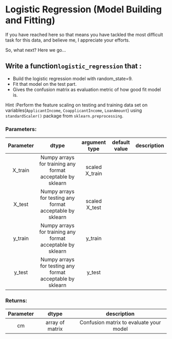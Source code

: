 # Logistic Regression (Model Building and Fitting)

If you have reached here so that means you have tackled the most difficult task for this data, and believe me, I appreciate your efforts.

So, what next? Here we go...

## Write a function`logistic_regression` that :

- Build the logistic regression model with random_state=9.
- Fit that model on the test part.
- Gives the confusion matrix as evaluation metric of how good fit model is. 

Hint :Perform the feature scaling on testing and training data set on variables(`ApplicantIncome`, `CoapplicantIncome`, `LoanAmount`) using `standardScaler()` package from `sklearn.preprocessing`.

### Parameters:

| Parameter | dtype | argument type | default value | description |
| :---: | :---: | :---: | :---: | :---: |
| X_train | Numpy arrays for training any format acceptable by sklearn| scaled X_train |
| X_test | Numpy arrays for testing any format acceptable by sklearn| scaled X_test |
| y_train | Numpy arrays for training any format acceptable by sklearn   | y_train |
| y_test |  Numpy arrays for testing any format acceptable by sklearn   | y_test |


### Returns:

| Parameter | dtype  | description |
| :---: | :---: |:---: |
| cm | array of matrix | Confusion matrix to evaluate your model |
